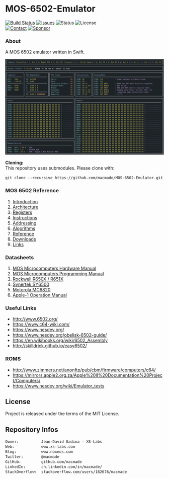 MOS-6502-Emulator
=================

[![Build Status](https://img.shields.io/github/actions/workflow/status/macmade/MOS-6502-Emulator/ci-mac.yaml?label=macOS&logo=apple)](https://github.com/macmade/MOS-6502-Emulator/actions/workflows/ci-mac.yaml)
[![Issues](http://img.shields.io/github/issues/macmade/MOS-6502-Emulator.svg?logo=github)](https://github.com/macmade/MOS-6502-Emulator/issues)
![Status](https://img.shields.io/badge/status-active-brightgreen.svg?logo=git)
![License](https://img.shields.io/badge/license-mit-brightgreen.svg?logo=open-source-initiative)  
[![Contact](https://img.shields.io/badge/follow-@macmade-blue.svg?logo=twitter&style=social)](https://twitter.com/macmade)
[![Sponsor](https://img.shields.io/badge/sponsor-macmade-pink.svg?logo=github-sponsors&style=social)](https://github.com/sponsors/macmade)

### About

A MOS 6502 emulator written in Swift.

![Debugger](Assets/Debugger.png "Debugger")

**Cloning:**  
This repository uses submodules. Please clone with:

    git clone --recursive https://github.com/macmade/MOS-6502-Emulator.git

### MOS 6502 Reference

  1. [Introduction](https://github.com/macmade/MOS-6502-Emulator/blob/main/Reference/1-Introduction.md)
  2. [Architecture](https://github.com/macmade/MOS-6502-Emulator/blob/main/Reference/2-Architecture.md)
  3. [Registers](https://github.com/macmade/MOS-6502-Emulator/blob/main/Reference/3-Registers.md)
  4. [Instructions](https://github.com/macmade/MOS-6502-Emulator/blob/main/Reference/4-Instructions.md)
  5. [Addressing](https://github.com/macmade/MOS-6502-Emulator/blob/main/Reference/5-Addressing.md)
  6. [Algorithms](https://github.com/macmade/MOS-6502-Emulator/blob/main/Reference/6-Algorithms.md)
  7. [Reference](https://github.com/macmade/MOS-6502-Emulator/blob/main/Reference/7-Reference.md)
  8. [Downloads](https://github.com/macmade/MOS-6502-Emulator/blob/main/Reference/8-Downloads.md)
  9. [Links](https://github.com/macmade/MOS-6502-Emulator/blob/main/Reference/9-Links.md)

### Datasheets

  1. [MOS Microcomputers Hardware Manual](https://github.com/macmade/MOS-6502-Emulator/blob/main/Datasheets/MOS-Microcomputers-Hardware-Manual.pdf)
  2. [MOS Microcomputers Programming Manual](https://github.com/macmade/MOS-6502-Emulator/blob/main/Datasheets/MOS-Microcomputers-Programming-Manual.pdf)
  3. [Rockwell R650X / R651X](https://github.com/macmade/MOS-6502-Emulator/blob/main/Datasheets/Rockwell-R650X-R651X.pdf)
  4. [Synertek SY6500](https://github.com/macmade/MOS-6502-Emulator/blob/main/Datasheets/Synertek-SY6500.pdf)
  5. [Motorola MC6820](https://github.com/macmade/MOS-6502-Emulator/blob/main/Datasheets/Motorola-MC6820.pdf)
  5. [Apple-1 Operation Manual](https://github.com/macmade/MOS-6502-Emulator/blob/main/Datasheets/Apple-1-Operation-Manual.pdf)
  
### Useful Links

  - http://www.6502.org/
  - https://www.c64-wiki.com/
  - https://www.nesdev.org/
  - https://www.nesdev.org/obelisk-6502-guide/
  - https://en.wikibooks.org/wiki/6502_Assembly
  - http://skilldrick.github.io/easy6502/
  
### ROMS

  - http://www.zimmers.net/anonftp/pub/cbm/firmware/computers/c64/
  - https://mirrors.apple2.org.za/Apple%20II%20Documentation%20Project/Computers/
  - https://www.nesdev.org/wiki/Emulator_tests

License
-------

Project is released under the terms of the MIT License.

Repository Infos
----------------

    Owner:          Jean-David Gadina - XS-Labs
    Web:            www.xs-labs.com
    Blog:           www.noxeos.com
    Twitter:        @macmade
    GitHub:         github.com/macmade
    LinkedIn:       ch.linkedin.com/in/macmade/
    StackOverflow:  stackoverflow.com/users/182676/macmade
